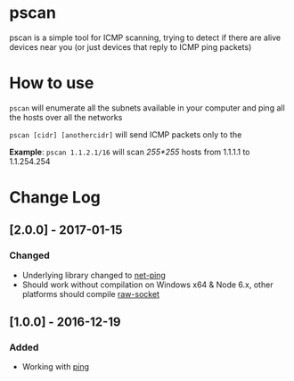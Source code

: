 pscan
=====

pscan is a simple tool for ICMP scanning, trying to detect if there are alive devices near you (or just devices that reply to ICMP ping packets)

# How to use

`pscan` will enumerate all the subnets available in your computer and ping all the hosts over all the networks

`pscan [cidr] [anothercidr]` will send ICMP packets only to the

**Example**: `pscan 1.1.2.1/16` will scan _255*255_ hosts from 1.1.1.1 to 1.1.254.254


# Change Log
## [2.0.0] - 2017-01-15
### Changed
- Underlying library changed to [net-ping](https://www.npmjs.com/package/net-ping)
- Should work without compilation on Windows x64 & Node 6.x, other platforms should compile [raw-socket](https://www.npmjs.com/package/raw-socket)

## [1.0.0] - 2016-12-19
### Added
- Working with [ping](https://www.npmjs.com/package/ping)
